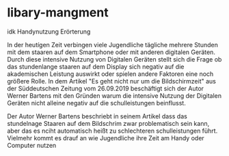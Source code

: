 # libary-mangment
idk
Handynutzung  Erörterung

In der heutígen Zeit verbingen viele Jugendliche tägliche mehrere Stunden mit dem staaren auf dem Smartphone oder mit anderen digitalen Geräten. 
Durch diese intensive Nutzung von Digitalen Geräten stellt sich die Frage ob das stundenlange staaren auf dem Display sich negativ auf die akademischen Leistung auswirkt oder spielen andere Faktoren eine noch größere Rolle.
In dem Artikel "Es geht nicht nur um die Bildschirmzeit" aus der Süddeutschen Zeitung vom 26.09.2019 beschäftigt sich der Autor Werner Bartens mit den Gründen warum die intensive Nutzung der Digitalen Geräten nicht alleine negativ auf die schulleistungen beinflusst.



Der Autor Werner Bartens beschriebt in seinem Artikel dass das stundelnage Staaren auf dem Bildschrim zwar problematisch sein kann, aber das es nciht automatisch heißt zu schlechteren schulleistungen führt. 
Vielmehr kommt es drauf an wie Jugendliche ihre Zeit am Handy oder Computer nutzen


